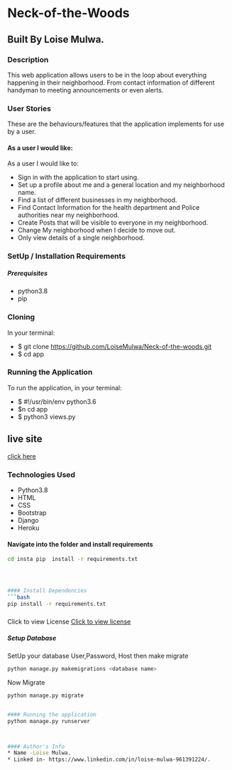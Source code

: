 
# Neck-of-the-Woods
## Built By Loise Mulwa.
### Description
This  web application  allows users to be in the loop about everything happening in their neighborhood. From contact information of different handyman to meeting announcements or even alerts. 
### User Stories
These are the behaviours/features that the application implements for use by a user.

#### As a user I would like:
As a user I would like to:

* Sign in with the application to start using.
* Set up a profile about me and a general location and my neighborhood name.
* Find a list of different businesses in my neighborhood.
* Find Contact Information for the health department and Police authorities near my neighborhood.
* Create Posts that will be visible to everyone in my neighborhood.
* Change My neighborhood when I decide to move out.
* Only view details of a single neighborhood.








### SetUp / Installation Requirements
##### Prerequisites
* python3.8
* pip

### Cloning
In your terminal:

 * $ git clone https://github.com/LoiseMulwa/Neck-of-the-woods.git
 * $ cd app
 
### Running the Application
To run the application, in your terminal:
 * $ #!/usr/bin/env python3.6
 * $n cd app
 * $ python3 views.py
## live site
 [click here](https://loisey-django.herokuapp.com/)

### Technologies Used
* Python3.8
* HTML
* CSS
* Bootstrap
* Django
* Heroku

#### Navigate into the folder and install requirements  
 ```bash 
cd insta pip  install -r requirements.txt 




#### Install Dependencies  
 ```bash 
 pip install -r requirements.txt 

```  
#####
Click to view License [Click to view license](LICENSE)

##### Setup Database  
  SetUp your database User,Password, Host then make migrate  
 ```bash 
python manage.py makemigrations <database name>
 ``` 
 Now Migrate  
 ```bash 
 python manage.py migrate 

 
 #### Running the application
python manage.py runserver


 
#### Author's Info
* Name -Loise Mulwa.
* Linked in- https://www.linkedin.com/in/loise-mulwa-961391224/.

 






